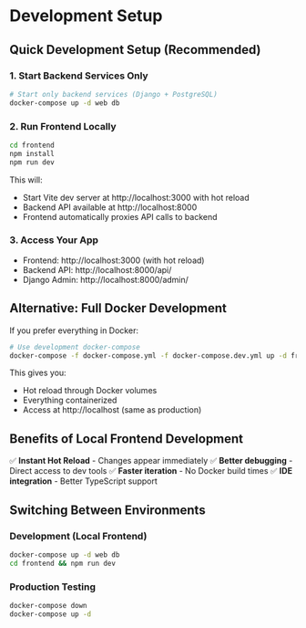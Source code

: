 # Development Setup

## Quick Development Setup (Recommended)

### 1. Start Backend Services Only
```bash
# Start only backend services (Django + PostgreSQL)
docker-compose up -d web db
```

### 2. Run Frontend Locally
```bash
cd frontend
npm install
npm run dev
```

This will:
- Start Vite dev server at http://localhost:3000 with hot reload
- Backend API available at http://localhost:8000
- Frontend automatically proxies API calls to backend

### 3. Access Your App
- Frontend: http://localhost:3000 (with hot reload)
- Backend API: http://localhost:8000/api/
- Django Admin: http://localhost:8000/admin/

## Alternative: Full Docker Development

If you prefer everything in Docker:

```bash
# Use development docker-compose
docker-compose -f docker-compose.yml -f docker-compose.dev.yml up -d frontend-dev web db reverse-proxy
```

This gives you:
- Hot reload through Docker volumes
- Everything containerized
- Access at http://localhost (same as production)

## Benefits of Local Frontend Development

✅ **Instant Hot Reload** - Changes appear immediately
✅ **Better debugging** - Direct access to dev tools
✅ **Faster iteration** - No Docker build times
✅ **IDE integration** - Better TypeScript support

## Switching Between Environments

### Development (Local Frontend)
```bash
docker-compose up -d web db
cd frontend && npm run dev
```

### Production Testing
```bash
docker-compose down
docker-compose up -d
```